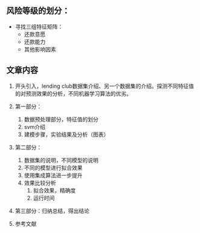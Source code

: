 ## 风险等级的划分：

- 寻找三组特征矩阵：
  - 还款意愿
  - 还款能力
  - 其他影响因素

## 文章内容

1. 开头引入，lending club数据集介绍、另一个数据集的介绍。探测不同特征值的对预测效果的分析，不同机器学习算法的优劣。
2. 第一部分：

   1. 数据预处理部分，特征值的划分
   2. svm介绍
   3. 建模步骤，实验结果及分析（图表）
3. 第二部分：

   1. 数据集的说明，不同模型的说明
   2. 不同的模型进行拟合效果
   3. 使用集成算法进一步提升
   4. 效果比较分析
      1. 拟合效果，精确度
      2. 运行时间
4. 第三部分：归纳总结，得出结论
5. 参考文献
